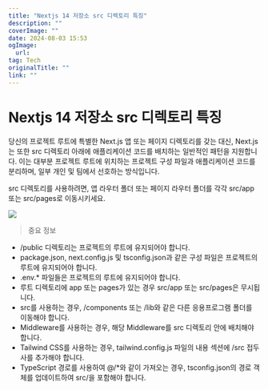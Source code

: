 ```yaml
---
title: "Nextjs 14 저장소 src 디렉토리 특징"
description: ""
coverImage: ""
date: 2024-08-03 15:53
ogImage: 
  url: 
tag: Tech
originalTitle: ""
link: ""
---
```




# Nextjs 14 저장소 src 디렉토리 특징

당신의 프로젝트 루트에 특별한 Next.js 앱 또는 페이지 디렉토리를 갖는 대신, Next.js는 또한 src 디렉토리 아래에 애플리케이션 코드를 배치하는 일반적인 패턴을 지원합니다.
이는 대부분 프로젝트 루트에 위치하는 프로젝트 구성 파일과 애플리케이션 코드를 분리하며, 일부 개인 및 팀에서 선호하는 방식입니다.

src 디렉토리를 사용하려면, 앱 라우터 폴더 또는 페이지 라우터 폴더를 각각 src/app 또는 src/pages로 이동시키세요.

<div class="content-ad"></div>

<img src="/assets/img/src-Directory_0.png" />

> 중요 정보

- /public 디렉토리는 프로젝트의 루트에 유지되어야 합니다.
- package.json, next.config.js 및 tsconfig.json과 같은 구성 파일은 프로젝트의 루트에 유지되어야 합니다.
- .env.\* 파일들은 프로젝트의 루트에 유지되어야 합니다.
- 루트 디렉토리에 app 또는 pages가 있는 경우 src/app 또는 src/pages은 무시됩니다.
- src를 사용하는 경우, /components 또는 /lib와 같은 다른 응용프로그램 폴더를 이동해야 합니다.
- Middleware를 사용하는 경우, 해당 Middleware를 src 디렉토리 안에 배치해야 합니다.
- Tailwind CSS를 사용하는 경우, tailwind.config.js 파일의 내용 섹션에 /src 접두사를 추가해야 합니다.
- TypeScript 경로를 사용하여 @/\*와 같이 가져오는 경우, tsconfig.json의 경로 객체를 업데이트하여 src/을 포함해야 합니다.

<div class="content-ad"></div>
